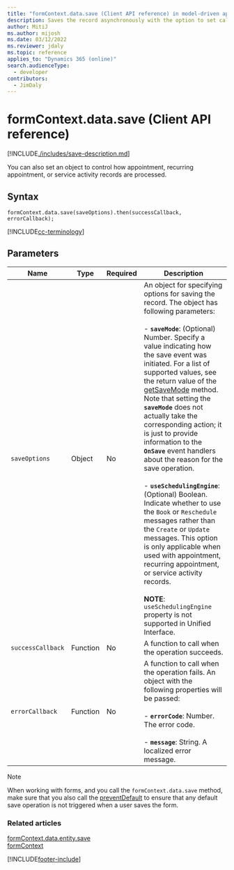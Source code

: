 ```yaml
---
title: "formContext.data.save (Client API reference) in model-driven apps"
description: Saves the record asynchronously with the option to set callback functions to be executed after the save operation is completed.
author: MitiJ
ms.author: mijosh
ms.date: 03/12/2022
ms.reviewer: jdaly
ms.topic: reference
applies_to: "Dynamics 365 (online)"
search.audienceType: 
  - developer
contributors:
  - JimDaly
---
```


# formContext.data.save (Client API reference)

[!INCLUDE[./includes/save-description.md](./includes/save-description.md)]

You can also set an object to control how appointment, recurring appointment, or service activity records are processed.

## Syntax

`formContext.data.save(saveOptions).then(successCallback, errorCallback);`

[!INCLUDE[cc-terminology](../../../../data-platform/includes/cc-terminology.md)]

## Parameters

|Name|Type|Required|Description|
|--|--|--|--|
|`saveOptions`|Object|No|An object for specifying options for saving the record. The object has following parameters:<br/><br/>- **`saveMode`**: (Optional) Number. Specify a value indicating how the save event was initiated. For a list of supported values, see the return value of the [getSaveMode](../save-event-arguments/getsavemode.md) method. Note that setting the **`saveMode`** does not actually take the corresponding action; it is just to provide information to the **`OnSave`** event handlers about the reason for the save operation.<br/><br/>- **`useSchedulingEngine`**: (Optional) Boolean. Indicate whether to use the `Book` or `Reschedule` messages rather than the `Create` or `Update` messages. This option is only applicable when used with appointment, recurring appointment, or service activity records.<br/><br/> **NOTE**: `useSchedulingEngine` property is not supported in Unified Interface.|
|`successCallback`|Function|No|A function to call when the operation succeeds.|
|`errorCallback`|Function|No|A function to call when the operation fails. An object with the following properties will be passed:<br/><br/>- **`errorCode`**: Number. The error code.<br/><br/>- **`message`**: String. A localized error message.|

> [!NOTE]
> When working with forms, and you call the `formContext.data.save` method, make sure that you also call the [preventDefault](../save-event-arguments/preventDefault.md) to ensure that any default save operation is not triggered when a user saves the form.


### Related articles

[formContext.data.entity.save](../formContext-data-entity/save.md)   
[formContext](../../clientapi-form-context.md)



[!INCLUDE[footer-include](../../../../../includes/footer-banner.md)]
